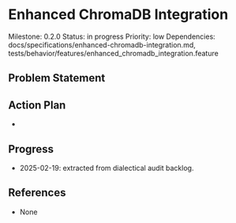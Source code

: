 # Enhanced ChromaDB Integration
Milestone: 0.2.0
Status: in progress
Priority: low
Dependencies: docs/specifications/enhanced-chromadb-integration.md, tests/behavior/features/enhanced_chromadb_integration.feature

## Problem Statement
<description>


## Action Plan
- <tasks>

## Progress
- 2025-02-19: extracted from dialectical audit backlog.

## References
- None
